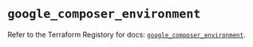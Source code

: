 # `google_composer_environment`

Refer to the Terraform Registory for docs: [`google_composer_environment`](https://registry.terraform.io/providers/hashicorp/google/4.73.1/docs/resources/composer_environment).
